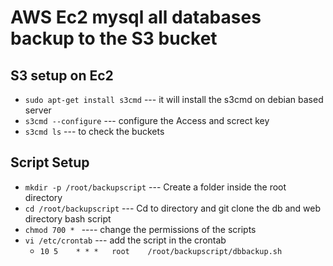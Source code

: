 # AWS Ec2  mysql all databases backup to the S3 bucket

## S3 setup on Ec2

* `sudo apt-get install s3cmd` --- it will install the s3cmd on debian based server
* `s3cmd --configure` --- configure the Access and screct key
* `s3cmd ls` --- to check the buckets

## Script Setup

* `mkdir -p /root/backupscript` --- Create a folder inside the root directory
* `cd /root/backupscript` --- Cd to directory and git clone the db and web directory bash script
* `chmod 700 * ` ---- change the permissions of the scripts 
* `vi /etc/crontab` --- add the script in the crontab
    * `10 5    * * *   root    /root/backupscript/dbbackup.sh `
